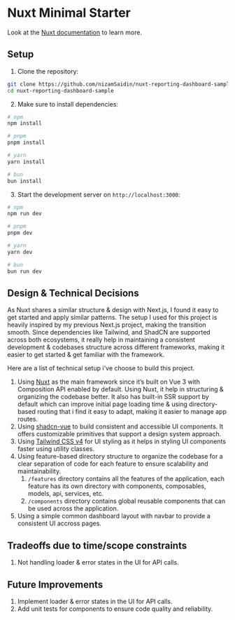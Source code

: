 # Nuxt Minimal Starter

Look at the [Nuxt documentation](https://nuxt.com/docs/getting-started/introduction) to learn more.

## Setup
1. Clone the repository:

```bash
git clone https://github.com/nizamSaidin/nuxt-reporting-dashboard-sample.git
cd nuxt-reporting-dashboard-sample
```

2. Make sure to install dependencies:

```bash
# npm
npm install

# pnpm
pnpm install

# yarn
yarn install

# bun
bun install
```

3. Start the development server on `http://localhost:3000`:

```bash
# npm
npm run dev

# pnpm
pnpm dev

# yarn
yarn dev

# bun
bun run dev
```

## Design & Technical Decisions
As Nuxt shares a similar structure & design with Next.js, I found it easy to get started and apply similar patterns. The setup I used for this project is heavily inspired by my previous Next.js project, making the transition smooth. Since dependencies like Tailwind, and ShadCN are supported across both ecosystems, it really help in maintaining a consistent development & codebases structure across different frameworks, making it easier to get started & get familiar with the framework.

Here are a list of technical setup i've choose to build this project.

1. Using [Nuxt](https://nuxt.com/) as the main framework since it’s built on Vue 3 with Composition API enabled by default. Using Nuxt, it help in structuring & organizing the codebase better. It also has built-in SSR support by default which can improve initial page loading time & using directory-based routing that i find it easy to adapt, making it easier to manage app routes. 
2. Using [shadcn-vue](https://www.shadcn-vue.com/) to build consistent and accessible UI components. It offers customizable primitives that support a design system approach.
3. Using [Tailwind CSS v4](https://tailwindcss.com/) for UI styling as it helps in styling UI components faster using utility classes.
4. Using feature-based directory structure to organize the codebase for a clear separation of code for each feature to ensure scalability and maintainability.
   1. `/features` directory contains all the features of the application, each feature has its own directory with components, composables, models, api, services, etc.
   2. `/components` directory contains global reusable components that can be used across the application.
5. Using a simple common dashboard layout with navbar to provide a consistent UI accross pages.

## Tradeoffs due to time/scope constraints
1. Not handling loader & error states in the UI for API calls.

## Future Improvements
1. Implement loader & error states in the UI for API calls.
3. Add unit tests for components to ensure code quality and reliability.